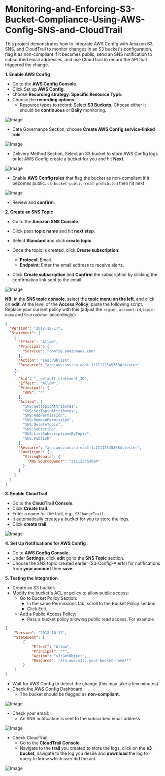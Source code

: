 # Monitoring-and-Enforcing-S3-Bucket-Compliance-Using-AWS-Config-SNS-and-CloudTrail
This project demonstrates how to integrate AWS Config with Amazon S3, SNS, and CloudTrail to monitor changes in an S3 bucket's configuration, flag it as non-compliant if it becomes public, send an SNS notification to subscribed email addresses, and use CloudTrail to record the API that triggered the change.

**1. Enable AWS Config**
- Go to the **AWS Config Console**.
- Click Set up **AWS Config**.
- choose **Recording strategy**: **Specific Resource Type**.
- Choose the **recording options**:
     - Resource types to record: Select **S3 Buckets**. Choose either it should be **continuous** or **Daily** monitoring.
 
![Image](https://github.com/user-attachments/assets/80a6bcd7-5641-444f-ae56-dd69c0a2b15b)

- Data Governance Section, choose **Create AWS Config service-linked role**

![Image](https://github.com/user-attachments/assets/8d064cd6-bd84-4e72-96d8-1fd5ee74e321)

- Delivery Method Section, Select an S3 bucket to store AWS Config logs or let AWS Config create a bucket for you and hit **Next**.

![Image](https://github.com/user-attachments/assets/93c0814a-2751-45f0-b581-1c57678aff43)

- Enable **AWS Config rules** that flag the bucket as non-compliant if it becomes public. ```s3-bucket-public-read-prohibited``` then hit next

![Image](https://github.com/user-attachments/assets/aa8858f6-1a47-4ba6-9cf3-23c06efa054b)

- Review and **confirm**.

**2. Create an SNS Topic**
- Go to the **Amazon SNS Console**.
- Click pass **topic name** and hit **next step**.
- Select **Standard** and click **create topic**.
- Once the topic is created, click **Create subscription**:
     - **Protocol**: Email.
     - **Endpoint**: Enter the email address to receive alerts.

- Click **Create subscription** and **Confirm** the subscription by clicking the confirmation link sent to the email.

![Image](https://github.com/user-attachments/assets/06982bee-e117-4c2a-baac-dae2ff2d8a75)


**NB**: In the **SNS topic console**, select the **topic menu on the left**, and click on **edit**. At the level of the **Access Policy**, paste the following script. Replace your current policy with this (adjust the ```region```, ```account-id```,```topic-name``` and ```SourceOwner``` accordingly):

```json
{
  "Version": "2012-10-17",
  "Statement": [
    {
      "Effect": "Allow",
      "Principal": {
        "Service": "config.amazonaws.com"
      },
      "Action": "sns:Publish",
      "Resource": "arn:aws:sns:sa-east-1:211125453684:tester"
    },
    {
      "Sid": "__default_statement_ID",
      "Effect": "Allow",
      "Principal": {
        "AWS": "*"
      },
      "Action": [
        "SNS:GetTopicAttributes",
        "SNS:SetTopicAttributes",
        "SNS:AddPermission",
        "SNS:RemovePermission",
        "SNS:DeleteTopic",
        "SNS:Subscribe",
        "SNS:ListSubscriptionsByTopic",
        "SNS:Publish"
      ],
      "Resource": "arn:aws:sns:sa-east-1:211125453684:tester",
      "Condition": {
        "StringEquals": {
          "AWS:SourceOwner": "211125453684"
        }
      }
    }
  ]
}
```


**3. Enable CloudTrail**
- Go to the **CloudTrail Console**.
- Click **Create trail**.
- Enter a name for the trail, e.g., ```S3ChangeTrail```.
- It automatically creates a bucket for you to store the logs.
- Click **create trail**.

![Image](https://github.com/user-attachments/assets/eaa3c51f-aaa7-493f-8653-655f1edeca1c)

**4. Set Up Notifications for AWS Config**
- Go to **AWS Config Console**.
- Under **Settings**, click **edit** go to the **SNS Topic** section.
- Choose the SNS topic created earlier (S3-Config-Alerts) for notifications from **your account** then **save**.

**5. Testing the Integration**
- Create an S3 bucket:
- Modify the bucket's ACL or policy to allow public access:
     - Go to Bucket Policy Section:
          - In the same Permissions tab, scroll to the Bucket Policy section.
          - Click Edit.
     - Add a Public Access Policy:
          - Pass a bucket policy allowing public read access. For example
            
```json
{
    "Version": "2012-10-17",
    "Statement": [
        {
            "Effect": "Allow",
            "Principal": "*",
            "Action": "s3:GetObject",
            "Resource": "arn:aws:s3:::your-bucket-name/*"
        }
    ]
}
```
- Wait for AWS Config to detect the change (this may take a few minutes).
- Check the AWS Config Dashboard:
     - The bucket should be flagged as **non-compliant**.

![Image](https://github.com/user-attachments/assets/08418e95-f79b-426d-8c62-5494ef4fd298)
 
- Check your email:
     - An SNS notification is sent to the subscribed email address.

![Image](https://github.com/user-attachments/assets/ac31c51a-d369-44ed-bad8-c861e52260cf)

- Check CloudTrail:
     - Go to the **CloudTrail Console**.
     - Navigate to the **trail** you created to store the logs, click on the **s3 bucket**, navigate to the log you desire and **download** the log to query to know which user did the act.

![Image](https://github.com/user-attachments/assets/e62599fb-5d40-4674-9af6-dabf99a070ac)


